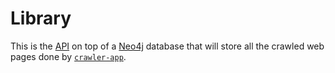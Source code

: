 # Library

This is the [API](https://github.com/innmind/library/) on top of a [Neo4j](https://neo4j.com) database that will store all the crawled web pages done by [`crawler-app`](crawler.md).
